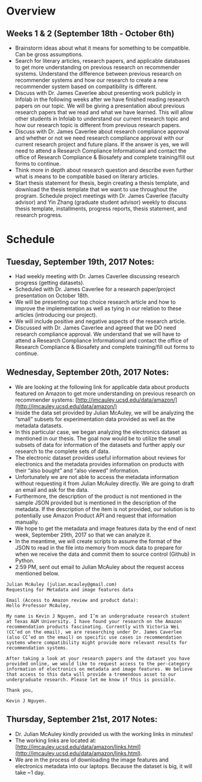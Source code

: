 # Overview
## Weeks 1 & 2 (September 18th - October 6th)
* Brainstorm ideas about what it means for something to be compatible. Can be gross assumptions. 
* Search for literary articles, research papers, and applicable databases to get more understanding on previous research on recommender systems. 
Understand the difference between previous research on recommender systems and how our research to create a new recommender system based on compatibility is different.
* Discuss with Dr. James Caverlee about presenting work publicly in Infolab in the following weeks after we have finished reading research papers on our topic. We will be giving a presentation about previous research papers that we read and what we have learned. This will allow other students in Infolab to understand our current research topic and how our research topic is different from previous research papers. 
* Discuss with Dr. James Caverlee about research compliance approval and whether or not we need research compliance approval with our current research project and future plans. If the answer is yes, we will need to attend a Research Compliance Informational and contact the office of Research Compliance & Biosafety and complete training/fill out forms to continue.
* Think more in depth about research question and describe even further what is means to be compatible based on literary articles.
* Start thesis statement for thesis, begin creating a thesis template, and download the thesis template that we want to use throughout the program.
Schedule project meetings with Dr. James Caverlee (faculty advisor) and Yin Zhang (graduate student advisor) weekly to discuss thesis template, installments, progress reports, thesis statement, and research progress.

# Schedule
## Tuesday, September 19th, 2017 Notes:
* Had weekly meeting with Dr. James Caverlee discussing research progress (getting datasets).
* Scheduled with Dr. James Caverlee for a research paper/project presentation on October 18th. 
* We will be presenting our top choice research article and how to improve the implementation as well as tying in our relation to these articles (introducing our project).
* We will include positive and negative aspects of the research article. 
* Discussed with Dr. James Caverlee and agreed that we DO need research compliance approval. We understand that we will have to attend a Research Compliance Informational and contact the office of Research Compliance & Biosafety and complete training/fill out forms to continue.

## Wednesday, September 20th, 2017 Notes:
* We are looking at the following link for applicable data about products featured on Amazon to get more understanding on previous research on recommender systems:
[http://jmcauley.ucsd.edu/data/amazon/](http://jmcauley.ucsd.edu/data/amazon/)
* Inside the data set provided by Julian McAuley, we will be analyzing the “small” subsets for experimentation data provided as well as the metadata datasets. 
* In this particular case, we began analyzing the electronics dataset as mentioned in our thesis.
The goal now would be to utilize the small subsets of data for information of the datasets and further apply our research to the complete sets of data.
* The electronic dataset provides useful information about reviews for electronics and the metadata provides information on products with their “also bought” and “also viewed” information. 
* Unfortunately we are not able to access the metadata information without requesting it from Julian McAuley directly. We are going to draft an email and ask for the data.
* Furthermore, the description of the product is not mentioned in the sample JSON provided but is mentioned in the description of the metadata. If the description of the item is not provided, our solution is to potentially use Amazon Product API and request that information manually.
* We hope to get the metadata and image features data by the end of next week, September 29th, 2017 so that we can analyze it.
* In the meantime, we will create scripts to assume the format of the JSON to read in the file into memory from mock data to prepare for when we receive the data and commit them to source control (Github) in Python.
* 2:59 PM, sent out email to Julian McAuley about the request access mentioned below. 
```
Julian McAuley (julian.mcauley@gmail.com)
Requesting for Metadata and image features data

Email (Access to Amazon review and product data):
Hello Professor McAuley, 

My name is Kevin J Nguyen, and I’m an undergraduate research student at Texas A&M University. I have found your research on the Amazon recommendation products fascinating. Currently with Victoria Wei (CC’ed on the email), we are researching under Dr. James Caverlee (also CC’ed on the email) on specific use cases in recommendation systems where compatibility might provide more relevant results for recommendation systems.

After taking a look at your research papers and the dataset you have provided online, we would like to request access to the per-category information of electronics on metadata and image features. We believe that access to this data will provide a tremendous asset to our undergraduate research. Please let me know if this is possible.

Thank you,

Kevin J Nguyen.

```

## Thursday, September 21st, 2017 Notes:
* Dr. Julian McAuley kindly provided us with the working links in minutes! 
* The working links are located at: [http://jmcauley.ucsd.edu/data/amazon/links.html](http://jmcauley.ucsd.edu/data/amazon/links.html).
* We are in the process of downloading the image features and electronics metadata into our laptops. Because the dataset is big, it will take ~1 day.
